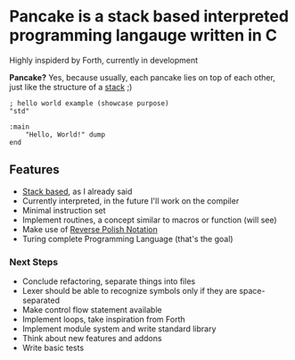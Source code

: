 # Pancake is a stack based interpreted programming langauge written in C

Highly inspiderd by Forth, currently in development

**Pancake?** Yes, because usually, each pancake lies on top of each other, just like the structure of a [stack](https://en.wikipedia.org/wiki/Stack_(abstract_data_type)) ;)

```
; hello world example (showcase purpose)
"std"

:main
    "Hello, World!" dump
end
```

## Features
* [Stack based](https://en.wikipedia.org/wiki/Stack-oriented_programming#:~:text=The%20programming%20languages%20Forth%2C%20Factor,data%20back%20atop%20the%20stack.), as I already said 
* Currently interpreted, in the future I'll work on the compiler
* Minimal instruction set
* Implement routines, a concept similar to macros or function (will see)
* Make use of [Reverse Polish Notation](https://en.wikipedia.org/wiki/Reverse_Polish_notation)
* Turing complete Programming Language (that's the goal)

### Next Steps
* Conclude refactoring, separate things into files
* Lexer should be able to recognize symbols only if they are space-separated
* Make control flow statement available
* Implement loops, take inspiration from Forth
* Implement module system and write standard library
* Think about new features and addons
* Write basic tests
